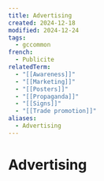 ```yaml
---
title: Advertising
created: 2024-12-18
modified: 2024-12-24
tags:
  - gccommon
french:
  - Publicite
relatedTerm:
  - "[[Awareness]]"
  - "[[Marketing]]"
  - "[[Posters]]"
  - "[[Propaganda]]"
  - "[[Signs]]"
  - "[[Trade promotion]]"
aliases:
  - Advertising
---
```

# Advertising
